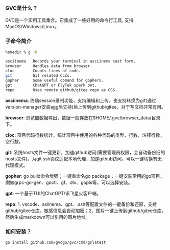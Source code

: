 ### GVC是什么？

GVC是一个实用工具集合。它集成了一些好用的命令行工具, 支持MacOS/Windows/Linux。

### 子命令简介

```bash
homedir % g -h

asciinema   Records your terminal in asciinema cast form.
browser     Handles data from browser.
cloc        Counts lines of code.
git         Git related CLIs.
gopher      Some useful comand for gophers.
gpt         ChatGPT or FlyTek spark bot.
repo        Uses remote github/gitee repo as OSS.
```

**asciinema**: 终端session录制功能，支持编辑和上传，也支持转换为gif(通过version-manager安装agg后支持)后上传到github/gitee，对于写文档非常有用。

**browser**: 浏览器数据导出，数据一般存放在$HOME/.gvc/browser_data/目录下。

**cloc**: 项目代码行数统计，统计项目中使用的各种代码的类型、行数，注释行数，空行数。

**git**: 系统hosts文件一键更新，加速github访问(需要管理员权限，会自动备份旧的hosts文件)。为git ssh协议适配本地代理，加速github访问，可以一键切换有无代理模式。

**gopher**: go build命令增强；一键重命名go package；一键安装常用的go项目，例如grpc-go-gen、goctl、gf、dlv、gopls等，可以选择安装。

**gpt**: 一个基于TUI的ChatGPT/讯飞星火客户端。

**repo**: 1. vscode、asiinema、gpt、.ssh等配置文件的一键备份和还原，支持github/gitee仓库，敏感信息会自动加密；2、图片一键上传到github/gitee仓库，然后生成markdown可以引用的图片地址。

### 如何安装？

```bash
go install github.com/gvcgo/gvc/cmd/g@latest
```
